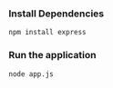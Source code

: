 ### Install Dependencies ### 

``` npm install express ```

### Run the application ###

```node app.js```